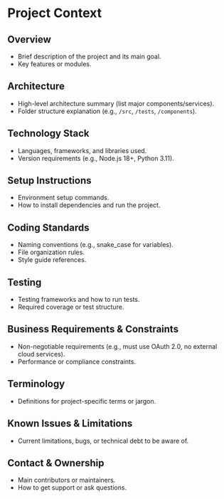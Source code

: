 # Project Context

## Overview

- Brief description of the project and its main goal.
- Key features or modules.

## Architecture

- High-level architecture summary (list major components/services).
- Folder structure explanation (e.g., `/src`, `/tests`, `/components`).

## Technology Stack

- Languages, frameworks, and libraries used.
- Version requirements (e.g., Node.js 18+, Python 3.11).

## Setup Instructions

- Environment setup commands.
- How to install dependencies and run the project.

## Coding Standards

- Naming conventions (e.g., snake_case for variables).
- File organization rules.
- Style guide references.

## Testing

- Testing frameworks and how to run tests.
- Required coverage or test structure.

## Business Requirements & Constraints

- Non-negotiable requirements (e.g., must use OAuth 2.0, no external cloud services).
- Performance or compliance constraints.

## Terminology

- Definitions for project-specific terms or jargon.

## Known Issues & Limitations

- Current limitations, bugs, or technical debt to be aware of.

## Contact & Ownership

- Main contributors or maintainers.
- How to get support or ask questions.
